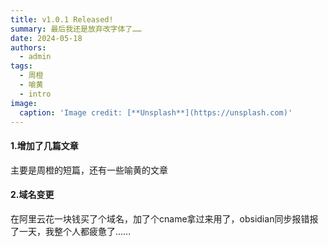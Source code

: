 ```yaml
---
title: v1.0.1 Released!
summary: 最后我还是放弃改字体了……
date: 2024-05-18
authors:
  - admin
tags:
  - 周橙
  - 喻黄
  - intro
image:
  caption: 'Image credit: [**Unsplash**](https://unsplash.com)'
---
```


#### 1.增加了几篇文章

主要是周橙的短篇，还有一些喻黄的文章

#### 2.域名变更

在阿里云花一块钱买了个域名，加了个cname拿过来用了，obsidian同步报错报了一天，我整个人都疲惫了……